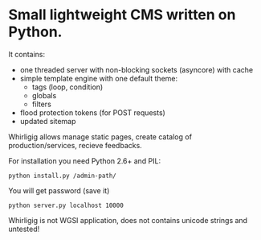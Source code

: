 Small lightweight CMS written on Python.
================
It contains:
* one threaded server with non-blocking sockets (asyncore) with cache
* simple template engine with one default theme:
    * tags (loop, condition)
    * globals
    * filters
* flood protection tokens (for POST requests)
* updated sitemap

Whirligig allows manage static pages, create catalog of production/services,
recieve feedbacks.

For installation you need Python 2.6+ and PIL:

    python install.py /admin-path/

You will get password (save it)

    python server.py localhost 10000

Whirligig is not WGSI application, does not contains unicode strings and untested!
